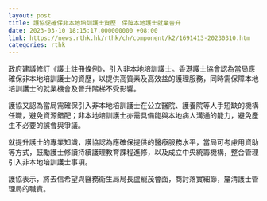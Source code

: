 ```yaml
---
layout: post
title: 護協促確保非本地培訓護士資歷　保障本地護士就業晉升
date: 2023-03-10 18:15:17.000000000 +08:00
link: https://news.rthk.hk/rthk/ch/component/k2/1691413-20230310.htm
categories: rthk
---
```


政府建議修訂《護士註冊條例》，引入非本地培訓護士。香港護士協會認為當局應確保非本地培訓護士的資歷，以提供高質素及高效益的護理服務，同時需保障本地培訓護士的就業機會及晉升階梯不受影響。

護協又認為當局需確保引入非本地培訓護士在公立醫院、護養院等人手短缺的機構任職，避免資源錯配；非本地培訓護士亦需具備能與本地病人溝通的能力，避免產生不必要的誤會與爭議。

就提升護士的專業知識，護協認為應確保提供的醫療服務水平，當局可考慮用資助等方式，鼓勵護士修讀持續護理教育課程進修，以及成立中央統籌機構，整合管理引入非本地培訓護士事項。

護協表示，將去信希望與醫務衞生局局長盧寵茂會面，商討落實細節，釐清護士管理局的職責。
